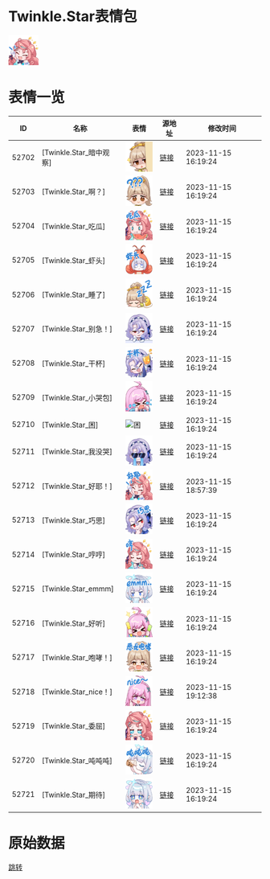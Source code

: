 # Twinkle.Star表情包

<img src="./cover.png" height="60" alt="cover" />

# 表情一览

|ID|名称|表情|源地址|修改时间|
|----|----|----|----|----|
|52702|[Twinkle.Star_暗中观察]|<img src="./pic/052702_%5BTwinkle.Star_暗中观察%5D.png" height="60" alt="暗中观察"/>|[链接](https://i0.hdslb.com/bfs/garb/item/b1bc0b6824b0e03e72745f72d86432ac687f98c0.png)|2023-11-15 16:19:24|
|52703|[Twinkle.Star_啊？]|<img src="./pic/052703_%5BTwinkle.Star_啊？%5D.png" height="60" alt="啊？"/>|[链接](https://i0.hdslb.com/bfs/garb/item/c68c3cdc09e66a3ea5f856e7083154b4370a680c.png)|2023-11-15 16:19:24|
|52704|[Twinkle.Star_吃瓜]|<img src="./pic/052704_%5BTwinkle.Star_吃瓜%5D.png" height="60" alt="吃瓜"/>|[链接](https://i0.hdslb.com/bfs/garb/item/69cfc0dd3e4202cabff082e7b53bbdfa3b3bfc9f.png)|2023-11-15 16:19:24|
|52705|[Twinkle.Star_虾头]|<img src="./pic/052705_%5BTwinkle.Star_虾头%5D.png" height="60" alt="虾头"/>|[链接](https://i0.hdslb.com/bfs/garb/item/13fbd4f207ec7d39f801513dc96aed46237edb61.png)|2023-11-15 16:19:24|
|52706|[Twinkle.Star_睡了]|<img src="./pic/052706_%5BTwinkle.Star_睡了%5D.png" height="60" alt="睡了"/>|[链接](https://i0.hdslb.com/bfs/garb/item/ad90cbd8a61cd0a73aed950f2ca92c2cbe3dd959.png)|2023-11-15 16:19:24|
|52707|[Twinkle.Star_别急！]|<img src="./pic/052707_%5BTwinkle.Star_别急！%5D.png" height="60" alt="别急！"/>|[链接](https://i0.hdslb.com/bfs/garb/item/03e52c371244128987834b29b50c78096b3fb2d9.png)|2023-11-15 16:19:24|
|52708|[Twinkle.Star_干杯]|<img src="./pic/052708_%5BTwinkle.Star_干杯%5D.png" height="60" alt="干杯"/>|[链接](https://i0.hdslb.com/bfs/garb/item/58646000d6e801903837282e8b94b80fd17e04fb.png)|2023-11-15 16:19:24|
|52709|[Twinkle.Star_小哭包]|<img src="./pic/052709_%5BTwinkle.Star_小哭包%5D.png" height="60" alt="小哭包"/>|[链接](https://i0.hdslb.com/bfs/garb/item/679ae22bced6062170e5fb8e035e04a4cc6720b1.png)|2023-11-15 16:19:24|
|52710|[Twinkle.Star_困]|<img src="./pic/052710_%5BTwinkle.Star_困%5D.png" height="60" alt="困"/>|[链接](https://i0.hdslb.com/bfs/garb/item/6433a6cf0fdeb08747392d5960e742f561806dc8.png)|2023-11-15 16:19:24|
|52711|[Twinkle.Star_我没哭]|<img src="./pic/052711_%5BTwinkle.Star_我没哭%5D.png" height="60" alt="我没哭"/>|[链接](https://i0.hdslb.com/bfs/garb/item/e6727840a0fdc9a88eb1e439bdbfd7c6aaf53ae2.png)|2023-11-15 16:19:24|
|52712|[Twinkle.Star_好耶！]|<img src="./pic/052712_%5BTwinkle.Star_好耶！%5D.png" height="60" alt="好耶！"/>|[链接](https://i0.hdslb.com/bfs/garb/item/f6ad9eaa00ccd3c25ee823288718f4a2ecaf67f5.png)|2023-11-15 18:57:39|
|52713|[Twinkle.Star_巧思]|<img src="./pic/052713_%5BTwinkle.Star_巧思%5D.png" height="60" alt="巧思"/>|[链接](https://i0.hdslb.com/bfs/garb/item/2e47f22d881f22f17a0abf30ac7d852f1d9519e4.png)|2023-11-15 16:19:24|
|52714|[Twinkle.Star_哼哼]|<img src="./pic/052714_%5BTwinkle.Star_哼哼%5D.png" height="60" alt="哼哼"/>|[链接](https://i0.hdslb.com/bfs/garb/item/31e87f7ff2af32d158dc9b556fa90404cac79985.png)|2023-11-15 16:19:24|
|52715|[Twinkle.Star_emmm]|<img src="./pic/052715_%5BTwinkle.Star_emmm%5D.png" height="60" alt="emmm"/>|[链接](https://i0.hdslb.com/bfs/garb/item/f8e3e648ec0813b821409eaa73d20f613c7ae02b.png)|2023-11-15 16:19:24|
|52716|[Twinkle.Star_好听]|<img src="./pic/052716_%5BTwinkle.Star_好听%5D.png" height="60" alt="好听"/>|[链接](https://i0.hdslb.com/bfs/garb/item/44c006de3318132c0dd5779b556d423eecc599fa.png)|2023-11-15 16:19:24|
|52717|[Twinkle.Star_咆哮！]|<img src="./pic/052717_%5BTwinkle.Star_咆哮！%5D.png" height="60" alt="咆哮！"/>|[链接](https://i0.hdslb.com/bfs/garb/item/2fdb0bc8ee6c51f7d4c0a1284133d6fda2b89a4c.png)|2023-11-15 16:19:24|
|52718|[Twinkle.Star_nice！]|<img src="./pic/052718_%5BTwinkle.Star_nice！%5D.png" height="60" alt="nice！"/>|[链接](https://i0.hdslb.com/bfs/garb/item/ef668862121432fe65b99c21053e0dda44f4bcc5.png)|2023-11-15 19:12:38|
|52719|[Twinkle.Star_委屈]|<img src="./pic/052719_%5BTwinkle.Star_委屈%5D.png" height="60" alt="委屈"/>|[链接](https://i0.hdslb.com/bfs/garb/item/93922596f7dc66956256cba550909048c625e5b3.png)|2023-11-15 16:19:24|
|52720|[Twinkle.Star_吨吨吨]|<img src="./pic/052720_%5BTwinkle.Star_吨吨吨%5D.png" height="60" alt="吨吨吨"/>|[链接](https://i0.hdslb.com/bfs/garb/item/31bb1c57631d35ace403c8d320eb50f4c740976a.png)|2023-11-15 16:19:24|
|52721|[Twinkle.Star_期待]|<img src="./pic/052721_%5BTwinkle.Star_期待%5D.png" height="60" alt="期待"/>|[链接](https://i0.hdslb.com/bfs/garb/item/8cee5b6b97cfb50bd81126805c00199d5acc70d3.png)|2023-11-15 16:19:24|

# 原始数据

[跳转](./raw.json)

